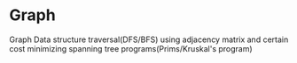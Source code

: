 # Graph
Graph Data structure traversal(DFS/BFS) using adjacency matrix and certain cost minimizing spanning tree programs(Prims/Kruskal's program)
